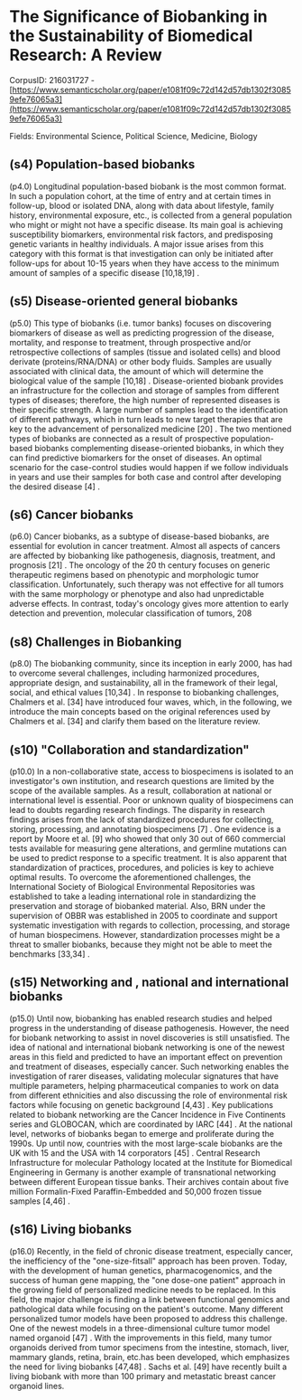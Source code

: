 # The Significance of Biobanking in the Sustainability of Biomedical Research: A Review

CorpusID: 216031727 - [https://www.semanticscholar.org/paper/e1081f09c72d142d57db1302f30859efe76065a3](https://www.semanticscholar.org/paper/e1081f09c72d142d57db1302f30859efe76065a3)

Fields: Environmental Science, Political Science, Medicine, Biology

## (s4) Population-based biobanks
(p4.0) Longitudinal population-based biobank is the most common format. In such a population cohort, at the time of entry and at certain times in follow-up, blood or isolated DNA, along with data about lifestyle, family history, environmental exposure, etc., is collected from a general population who might or might not have a specific disease. Its main goal is achieving susceptibility biomarkers, environmental risk factors, and predisposing genetic variants in healthy individuals. A major issue arises from this category with this format is that investigation can only be initiated after follow-ups for about 10-15 years when they have access to the minimum amount of samples of a specific disease [10,18,19] .
## (s5) Disease-oriented general biobanks
(p5.0) This type of biobanks (i.e. tumor banks) focuses on discovering biomarkers of disease as well as predicting progression of the disease, mortality, and response to treatment, through prospective and/or retrospective collections of samples (tissue and isolated cells) and blood derivate (proteins/RNA/DNA) or other body fluids. Samples are usually associated with clinical data, the amount of which will determine the biological value of the sample [10,18] . Disease-oriented biobank provides an infrastructure for the collection and storage of samples from different types of diseases; therefore, the high number of represented diseases is their specific strength. A large number of samples lead to the identification of different pathways, which in turn leads to new target therapies that are key to the advancement of personalized medicine [20] . The two mentioned types of biobanks are connected as a result of prospective population-based biobanks complementing disease-oriented biobanks, in which they can find predictive biomarkers for the onset of diseases. An optimal scenario for the case-control studies would happen if we follow individuals in years and use their samples for both case and control after developing the desired disease [4] .
## (s6) Cancer biobanks
(p6.0) Cancer biobanks, as a subtype of disease-based biobanks, are essential for evolution in cancer treatment. Almost all aspects of cancers are affected by biobanking like pathogenesis, diagnosis, treatment, and prognosis [21] . The oncology of the 20 th century focuses on generic therapeutic regimens based on phenotypic and morphologic tumor classification. Unfortunately, such therapy was not effective for all tumors with the same morphology or phenotype and also had unpredictable adverse effects. In contrast, today's oncology gives more attention to early detection and prevention, molecular classification of tumors, 208
## (s8) Challenges in Biobanking
(p8.0) The biobanking community, since its inception in early 2000, has had to overcome several challenges, including harmonized procedures, appropriate design, and sustainability, all in the framework of their legal, social, and ethical values [10,34] . In response to biobanking challenges, Chalmers et al. [34] have introduced four waves, which, in the following, we introduce the main concepts based on the original references used by Chalmers et al. [34] and clarify them based on the literature review.
## (s10) "Collaboration and standardization"
(p10.0) In a non-collaborative state, access to biospecimens is isolated to an investigator's own institution, and research questions are limited by the scope of the available samples. As a result, collaboration at national or international level is essential. Poor or unknown quality of biospecimens can lead to doubts regarding research findings. The disparity in research findings arises from the lack of standardized procedures for collecting, storing, processing, and annotating biospecimens [7] . One evidence is a report by Moore et al. [9] who showed that only 30 out of 660 commercial tests available for measuring gene alterations, and germline mutations can be used to predict response to a specific treatment. It is also apparent that standardization of practices, procedures, and policies is key to achieve optimal results. To overcome the aforementioned challenges, the International Society of Biological Environmental Repositories was established to take a leading international role in standardizing the preservation and storage of biobanked material. Also, BRN under the supervision of OBBR was established in 2005 to coordinate and support systematic investigation with regards to collection, processing, and storage of human biospecimens. However, standardization processes might be a threat to smaller biobanks, because they might not be able to meet the benchmarks [33,34] .
## (s15) Networking and , national and international biobanks
(p15.0) Until now, biobanking has enabled research studies and helped progress in the understanding of disease pathogenesis. However, the need for biobank networking to assist in novel discoveries is still unsatisfied. The idea of national and international biobank networking is one of the newest areas in this field and predicted to have an important effect on prevention and treatment of diseases, especially cancer. Such networking enables the investigation of rarer diseases, validating molecular signatures that have multiple parameters, helping pharmaceutical companies to work on data from different ethnicities and also discussing the role of environmental risk factors while focusing on genetic background [4,43] . Key publications related to biobank networking are the Cancer Incidence in Five Continents series and GLOBOCAN, which are coordinated by IARC [44] . At the national level, networks of biobanks began to emerge and proliferate during the 1990s. Up until now, countries with the most large-scale biobanks are the UK with 15 and the USA with 14 corporators [45] . Central Research Infrastructure for molecular Pathology located at the Institute for Biomedical Engineering in Germany is another example of transnational networking between different European tissue banks. Their archives contain about five million Formalin-Fixed Paraffin-Embedded and 50,000 frozen tissue samples [4,46] .
## (s16) Living biobanks
(p16.0) Recently, in the field of chronic disease treatment, especially cancer, the inefficiency of the "one-size-fitsall" approach has been proven. Today, with the development of human genetics, pharmacogenomics, and the success of human gene mapping, the "one dose-one patient" approach in the growing field of personalized medicine needs to be replaced. In this field, the major challenge is finding a link between functional genomics and pathological data while focusing on the patient's outcome. Many different personalized tumor models have been proposed to address this challenge. One of the newest models in a three-dimensional culture tumor model named organoid [47] . With the improvements in this field, many tumor organoids derived from tumor specimens from the intestine, stomach, liver, mammary glands, retina, brain, etc.has been developed, which emphasizes the need for living biobanks [47,48] . Sachs et al. [49] have recently built a living biobank with more than 100 primary and metastatic breast cancer organoid lines.
